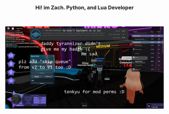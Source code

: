 <div align="center">
  <h3>Hi! im Zach. Python, and Lua Developer</h3>
  
  <br>
  <!-- <img src="https://github.com/NotHammer043/NotHammer043/blob/main/assets/bannerfull.png" alt="16-9"> -->
  <br>
  <img src="https://github.com/NotHammer043/NotHammer043/blob/main/assets/haha.png" alt="16-9">
</div>
